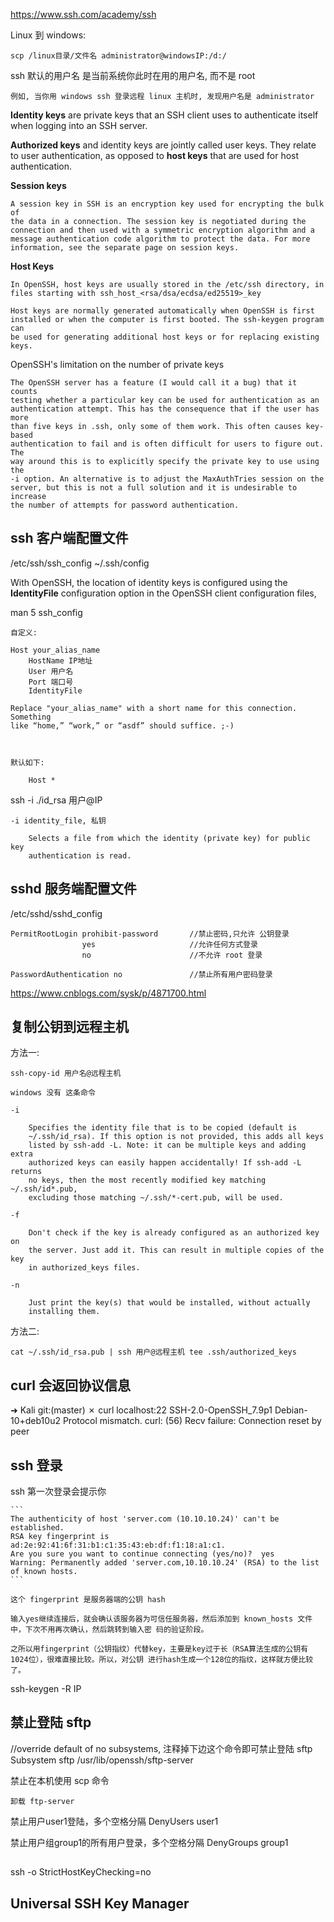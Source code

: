 https://www.ssh.com/academy/ssh


Linux 到 windows:

    scp /linux目录/文件名 administrator@windowsIP:/d:/


ssh 默认的用户名 是当前系统你此时在用的用户名, 而不是 root

    例如, 当你用 windows ssh 登录远程 linux 主机时, 发现用户名是 administrator


**Identity keys** are private keys that an SSH client uses to authenticate itself
when logging into an SSH server. 

**Authorized keys** and identity keys are jointly called user keys. They relate to
user authentication, as opposed to **host keys** that are used for host
authentication.

**Session keys**
    
    A session key in SSH is an encryption key used for encrypting the bulk of
    the data in a connection. The session key is negotiated during the
    connection and then used with a symmetric encryption algorithm and a
    message authentication code algorithm to protect the data. For more
    information, see the separate page on session keys.


**Host Keys**

    In OpenSSH, host keys are usually stored in the /etc/ssh directory, in
    files starting with ssh_host_<rsa/dsa/ecdsa/ed25519>_key

    Host keys are normally generated automatically when OpenSSH is first
    installed or when the computer is first booted. The ssh-keygen program can
    be used for generating additional host keys or for replacing existing keys.


OpenSSH's limitation on the number of private keys

    The OpenSSH server has a feature (I would call it a bug) that it counts
    testing whether a particular key can be used for authentication as an
    authentication attempt. This has the consequence that if the user has more
    than five keys in .ssh, only some of them work. This often causes key-based
    authentication to fail and is often difficult for users to figure out. The
    way around this is to explicitly specify the private key to use using the
    -i option. An alternative is to adjust the MaxAuthTries session on the
    server, but this is not a full solution and it is undesirable to increase
    the number of attempts for password authentication.

## ssh 客户端配置文件

/etc/ssh/ssh_config
~/.ssh/config

With OpenSSH, the location of identity keys is configured using the
**IdentityFile** configuration option in the OpenSSH client configuration files,

man 5 ssh_config

    自定义:

    Host your_alias_name
        HostName IP地址
        User 用户名
        Port 端口号
        IdentityFile

    Replace "your_alias_name" with a short name for this connection. Something
    like “home,” “work,” or “asdf” should suffice. ;-)



    默认如下:

        Host *


ssh -i ./id_rsa 用户@IP

    -i identity_file, 私钥

        Selects a file from which the identity (private key) for public key
        authentication is read.

## sshd 服务端配置文件

/etc/sshd/sshd_config

    PermitRootLogin prohibit‐password       //禁止密码,只允许 公钥登录
                    yes                     //允许任何方式登录
                    no                      //不允许 root 登录
        
    PasswordAuthentication no               //禁止所有用户密码登录


https://www.cnblogs.com/sysk/p/4871700.html



## 复制公钥到远程主机

方法一:

    ssh-copy-id 用户名@远程主机

    windows 没有 这条命令

    -i

        Specifies the identity file that is to be copied (default is
        ~/.ssh/id_rsa). If this option is not provided, this adds all keys
        listed by ssh-add -L. Note: it can be multiple keys and adding extra
        authorized keys can easily happen accidentally! If ssh-add -L returns
        no keys, then the most recently modified key matching ~/.ssh/id*.pub,
        excluding those matching ~/.ssh/*-cert.pub, will be used.

    -f

        Don't check if the key is already configured as an authorized key on
        the server. Just add it. This can result in multiple copies of the key
        in authorized_keys files.

    -n

        Just print the key(s) that would be installed, without actually
        installing them.

方法二:

    cat ~/.ssh/id_rsa.pub | ssh 用户@远程主机 tee .ssh/authorized_keys



## curl 会返回协议信息

➜  Kali git:(master) ✗ curl localhost:22
SSH-2.0-OpenSSH_7.9p1 Debian-10+deb10u2
Protocol mismatch.
curl: (56) Recv failure: Connection reset by peer




## ssh 登录

ssh 第一次登录会提示你

    ```
    The authenticity of host 'server.com (10.10.10.24)' can't be established. 
    RSA key fingerprint is ad:2e:92:41:6f:31:b1:c1:35:43:eb:df:f1:18:a1:c1. 
    Are you sure you want to continue connecting (yes/no)?  yes 
    Warning: Permanently added 'server.com,10.10.10.24' (RSA) to the list of known hosts. 
    ```

    这个 fingerprint 是服务器端的公钥 hash

    输入yes继续连接后，就会确认该服务器为可信任服务器，然后添加到 known_hosts 文件中，下次不用再次确认，然后跳转到输入密 码的验证阶段。

    之所以用fingerprint（公钥指纹）代替key，主要是key过于长（RSA算法生成的公钥有1024位），很难直接比较。所以，对公钥 进行hash生成一个128位的指纹，这样就方便比较了。


ssh-keygen -R IP


## 禁止登陆 sftp 

//override default of no subsystems, 注释掉下边这个命令即可禁止登陆 sftp
Subsystem   sftp    /usr/lib/openssh/sftp-server


禁止在本机使用 scp 命令

    卸载 ftp-server

禁止用户user1登陆，多个空格分隔
    DenyUsers user1

禁止用户组group1的所有用户登录，多个空格分隔
    DenyGroups group1



## 




ssh -o StrictHostKeyChecking=no





## Universal SSH Key Manager
